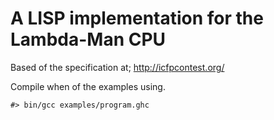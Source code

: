 # A LISP implementation for the Lambda-Man CPU

Based of the specification at;
http://icfpcontest.org/

Compile when of the examples using.

```
#> bin/gcc examples/program.ghc
```
